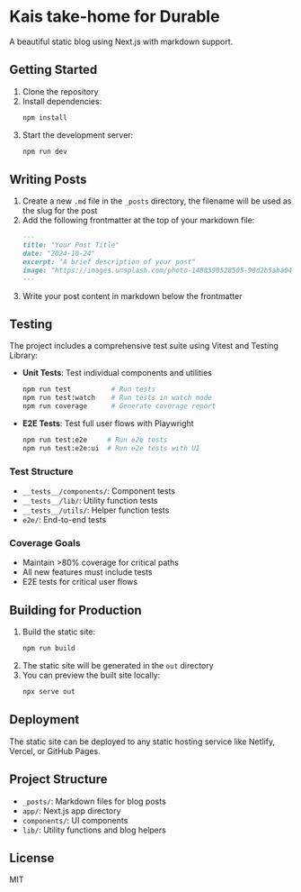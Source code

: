 # Kais take-home for Durable

A beautiful static blog using Next.js with markdown support.

## Getting Started

1. Clone the repository
2. Install dependencies:
    ```bash
    npm install
    ```
3. Start the development server:
    ```bash
    npm run dev
    ```

## Writing Posts

1. Create a new `.md` file in the `_posts` directory, the filename will be used as the slug for the post
2. Add the following frontmatter at the top of your markdown file:
    ```markdown
    ---
    title: "Your Post Title"
    date: "2024-10-24"
    excerpt: "A brief description of your post"
    image: "https://images.unsplash.com/photo-1488590528505-98d2b5aba04b?q=80&w=2070&auto=format&fit=crop"
    ---
    ```
3. Write your post content in markdown below the frontmatter

## Testing

The project includes a comprehensive test suite using Vitest and Testing Library:

-   **Unit Tests**: Test individual components and utilities

    ```bash
    npm run test          # Run tests
    npm run test:watch    # Run tests in watch mode
    npm run coverage      # Generate coverage report
    ```

-   **E2E Tests**: Test full user flows with Playwright
    ```bash
    npm run test:e2e     # Run e2e tests
    npm run test:e2e:ui  # Run e2e tests with UI
    ```

### Test Structure

-   `__tests__/components/`: Component tests
-   `__tests__/lib/`: Utility function tests
-   `__tests__/utils/`: Helper function tests
-   `e2e/`: End-to-end tests

### Coverage Goals

-   Maintain >80% coverage for critical paths
-   All new features must include tests
-   E2E tests for critical user flows

## Building for Production

1. Build the static site:
    ```bash
    npm run build
    ```
2. The static site will be generated in the `out` directory
3. You can preview the built site locally:
    ```bash
    npx serve out
    ```

## Deployment

The static site can be deployed to any static hosting service like Netlify, Vercel, or GitHub Pages.

## Project Structure

-   `_posts/`: Markdown files for blog posts
-   `app/`: Next.js app directory
-   `components/`: UI components
-   `lib/`: Utility functions and blog helpers

## License

MIT
